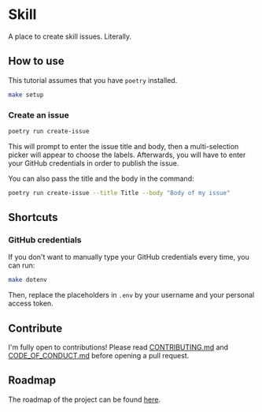 # Skill

A place to create skill issues. Literally.

## How to use

This tutorial assumes that you have `poetry` installed.

```sh
make setup
```

### Create an issue

```sh
poetry run create-issue
```

This will prompt to enter the issue title and body, then a multi-selection picker will appear to choose the labels.
Afterwards, you will have to enter your GitHub credentials in order to publish the issue.

You can also pass the title and the body in the command:

```sh
poetry run create-issue --title Title --body "Body of my issue"
```

## Shortcuts

### GitHub credentials

If you don't want to manually type your GitHub credentials every time, you can run:

```sh
make dotenv
```

Then, replace the placeholders in `.env` by your username and your personal access token.

## Contribute

I'm fully open to contributions! Please read [CONTRIBUTING.md](/docs/CONTRIBUTING.md) and [CODE_OF_CONDUCT.md](/docs/CODE_OF_CONDUCT.md) before opening a pull request.

## Roadmap

The roadmap of the project can be found [here](https://github.com/users/qexat/projects/1).
